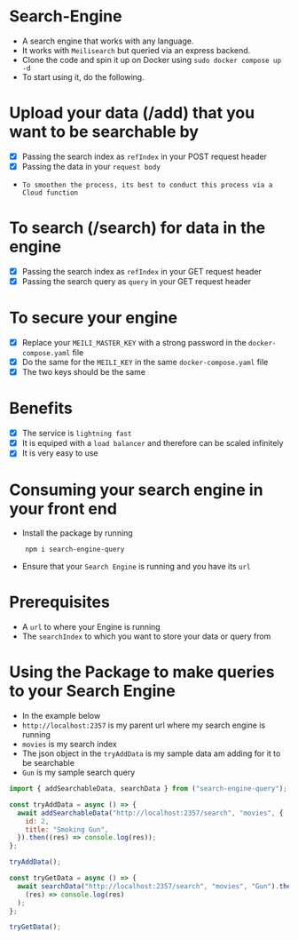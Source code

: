 # Search-Engine
* A search engine that works with any language.
* It works with `Meilisearch` but queried via an express backend.
* Clone the code and spin it up on Docker using `sudo docker compose up -d`
* To start using it, do the following.
# Upload your data (/add) that you want to be searchable by
* [x] Passing the search index as `refIndex` in your POST request header
* [x] Passing the data in your `request body`
* `To smoothen the process, its best to conduct this process via a Cloud function`
# To search (/search) for data in the engine
* [x] Passing the search index as `refIndex` in your GET request header
* [x] Passing the search query as `query` in your GET request header
# To secure your engine
* [x] Replace your `MEILI_MASTER_KEY` with a strong password in the `docker-compose.yaml` file
* [x] Do the same for the `MEILI_KEY` in the same `docker-compose.yaml` file
* [x] The two keys should be the same
# Benefits
* [x] The service is `lightning fast`
* [x] It is equiped with a `load balancer` and therefore can be scaled infinitely
* [x] It is very easy to use
# Consuming your search engine in your front end

- Install the package by running

```bash
    npm i search-engine-query
```
- Ensure that your `Search Engine` is running and you have its `url`

# Prerequisites

- A `url` to where your Engine is running
- The `searchIndex` to which you want to store your data or query from

# Using the Package to make queries to your Search Engine

- In the example below
- `http://localhost:2357` is my parent url where my search engine is running
- `movies` is my search index
- The json object in the `tryAddData` is my sample data am adding for it to be searchable
- `Gun` is my sample search query

```javascript
import { addSearchableData, searchData } from ("search-engine-query");

const tryAddData = async () => {
  await addSearchableData("http://localhost:2357/search", "movies", {
    id: 2,
    title: "Smoking Gun",
  }).then((res) => console.log(res));
};

tryAddData();

const tryGetData = async () => {
  await searchData("http://localhost:2357/search", "movies", "Gun").then(
    (res) => console.log(res)
  );
};

tryGetData();
```
